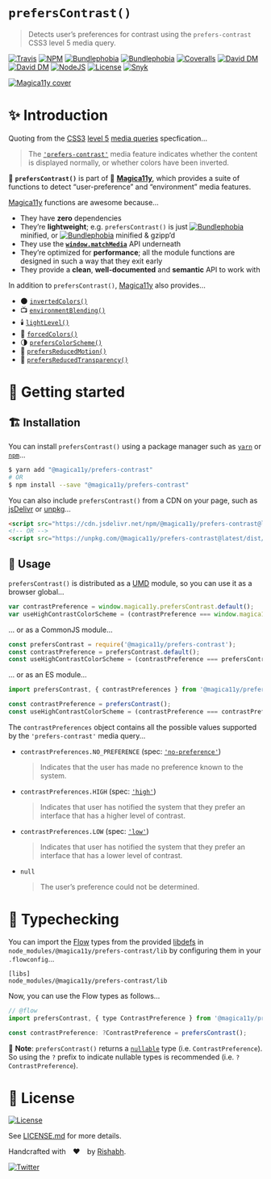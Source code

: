 `prefersContrast()`
==================
> Detects user’s preferences for contrast using the `prefers-contrast` CSS3 level 5 media query.

[![Travis](https://img.shields.io/travis/com/magica11y/prefers-contrast.svg?style=for-the-badge)](https://travis-ci.com/magica11y/prefers-contrast)
[![NPM](https://img.shields.io/npm/v/@magica11y/prefers-contrast.svg?style=for-the-badge "NPM")](https://www.npmjs.com/package/@magica11y/prefers-contrast)
[![Bundlephobia](https://img.shields.io/bundlephobia/min/@magica11y/prefers-contrast.svg?style=for-the-badge "Bundle size (minified)")](https://bundlephobia.com/result?p=@magica11y/prefers-contrast)
[![Bundlephobia](https://img.shields.io/bundlephobia/minzip/@magica11y/prefers-contrast.svg?style=for-the-badge "Bundle size (minified+gzipped)")](https://bundlephobia.com/result?p=@magica11y/prefers-contrast)
[![Coveralls](https://img.shields.io/coveralls/github/magica11y/prefers-contrast.svg?style=for-the-badge "Test coverage status")](https://coveralls.io/github/magica11y/prefers-contrast)
[![David DM](https://img.shields.io/david/magica11y/prefers-contrast.svg?style=for-the-badge "Dependencies")](https://david-dm.org/magica11y/prefers-contrast)
[![David DM](https://img.shields.io/david/dev/magica11y/prefers-contrast.svg?style=for-the-badge "Dev Dependencies")](https://david-dm.org/magica11y/prefers-contrast?type=dev)
[![NodeJS](https://img.shields.io/node/v/@magica11y/prefers-contrast.svg?style=for-the-badge "Node engine")](https://www.npmjs.com/package/@magica11y/prefers-contrast)
[![License](https://img.shields.io/github/license/magica11y/prefers-contrast.svg?style=for-the-badge "MIT license")](LICENSE.md)
[![Snyk](https://img.shields.io/snyk/vulnerabilities/github/magica11y/prefers-contrast?style=for-the-badge "Snyk vulnerabilities status")](https://snyk.io/test/github/magica11y/prefers-contrast?targetFile=package.json)

[![Magica11y cover](https://cdn.jsdelivr.net/gh/magica11y/cauldron@1.0.7/assets/Magica11y-cover.jpg "Magica11y cover")](https://magica11y.github.io)


# :sparkles: Introduction

Quoting from the [CSS3](https://developer.mozilla.org/en-US/docs/Web/CSS/CSS3) [level 5](https://drafts.csswg.org/mediaqueries-5)
[media queries](https://developer.mozilla.org/en-US/docs/Web/CSS/Media_Queries) specfication…

> The [`'prefers-contrast'`](https://drafts.csswg.org/mediaqueries-5/#prefers-contrast) media feature
> indicates whether the content is displayed normally, or whether colors have been inverted.

:high_brightness: **`prefersContrast()`** is part of :crystal_ball: [**Magica11y**](https://magica11y.github.io),
which provides a suite of functions to detect “user-preference” and “environment” media features.

[Magica11y](https://magica11y.github.io) functions are awesome because…
  * They have **zero** dependencies
  * They’re **lightweight**; e.g. `prefersContrast()` is just [![Bundlephobia](https://img.shields.io/bundlephobia/min/@magica11y/prefers-contrast.svg?style=flat-square&label "Bundle size (minified)")](https://bundlephobia.com/result?p=@magica11y/prefers-contrast) minified, or [![Bundlephobia](https://img.shields.io/bundlephobia/minzip/@magica11y/prefers-contrast.svg?style=flat-square&label "Bundle size (minified+gzipped)")](https://bundlephobia.com/result?p=@magica11y/prefers-contrast) minified & gzipp’d
  * They use the **[`window.matchMedia`](https://developer.mozilla.org/docs/Web/API/Window/matchMedia)** API underneath
  * They’re optimized for **performance**; all the module functions are designed in such a way that they exit early
  * They provide a **clean**, **well-documented** and **semantic** API to work with

In addition to `prefersContrast()`, [Magica11y](https://magica11y.github.io) also provides…

  * :new_moon: [`invertedColors()`](https://github.com/magica11y/inverted-colors)
  * :tv: [`environmentBlending()`](https://github.com/magica11y/environment-blending)
  * :candle: [`lightLevel()`](https://github.com/magica11y/light-level)
  * :art: [`forcedColors()`](https://github.com/magica11y/forced-colors)
  * :last_quarter_moon: [`prefersColorScheme()`](https://github.com/magica11y/prefers-color-scheme)
  * :roller_coaster: [`prefersReducedMotion()`](https://github.com/magica11y/prefers-reduced-motion)
  * :gem: [`prefersReducedTransparency()`](https://github.com/magica11y/prefers-reduced-transparency)

# :rocket: Getting started

## :building_construction: Installation

You can install `prefersContrast()` using a package manager such as [`yarn`](https://yarnpkg.com/en/package/@magica11y/prefers-contrast) or [`npm`](https://www.npmjs.com/package/@magica11y/prefers-contrast)…

```sh
$ yarn add "@magica11y/prefers-contrast"
# OR
$ npm install --save "@magica11y/prefers-contrast"
```

You can also include `prefersContrast()` from a CDN on your page, such as [jsDelivr](https://www.jsdelivr.com/package/npm/@magica11y/prefers-contrast) or [unpkg](https://unpkg.com/@magica11y/prefers-contrast)…

```html
<script src="https://cdn.jsdelivr.net/npm/@magica11y/prefers-contrast@latest/dist/magica11y.prefersContrast.min.js"></script>
<!-- OR -->
<script src="https://unpkg.com/@magica11y/prefers-contrast@latest/dist/magica11y.prefersContrast.js"></script>
```

## :game_die: Usage

`prefersContrast()` is distributed as a [UMD](https://github.com/umdjs/umd) module, so you can use it as a browser global…

```js
var contrastPreference = window.magica11y.prefersContrast.default();
var useHighContrastColorScheme = (contrastPreference === window.magica11y.prefersContrast.contrastPreferences.HIGH);
```

… or as a CommonJS module…

```js
const prefersContrast = require('@magica11y/prefers-contrast');
const contrastPreference = prefersContrast.default();
const useHighContrastColorScheme = (contrastPreference === prefersContrast.contrastPreferences.HIGH);
```

… or as an ES module…

```js
import prefersContrast, { contrastPreferences } from '@magica11y/prefersContrast';

const contrastPreference = prefersContrast();
const useHighContrastColorScheme = (contrastPreference === contrastPreferences.HIGH);
```

The `contrastPreferences` object contains all the possible values supported by the `'prefers-contrast'` media query…

* `contrastPreferences.NO_PREFERENCE` (spec: [`'no-preference'`](https://drafts.csswg.org/mediaqueries-5/#valdef-media-prefers-contrast-no-preference))
  > Indicates that the user has made no preference known to the system.
* `contrastPreferences.HIGH` (spec: [`'high'`](https://drafts.csswg.org/mediaqueries-5/#valdef-media-prefers-contrast-high))
  > Indicates that user has notified the system that they prefer an interface that has a higher level of contrast.
* `contrastPreferences.LOW` (spec: [`'low'`](https://drafts.csswg.org/mediaqueries-5/#valdef-media-prefers-contrast-low))
  > Indicates that user has notified the system that they prefer an interface that has a lower level of contrast.
* `null`
  > The user’s preference could not be determined.


# :checkered_flag: Typechecking

You can import the [Flow](https://flow.org) types from the provided [libdefs](https://flow.org/en/docs/libdefs)
in `node_modules/@magica11y/prefers-contrast/lib` by configuring them in your `.flowconfig`…

```
[libs]
node_modules/@magica11y/prefers-contrast/lib
```

Now, you can use the Flow types as follows…

```js
// @flow
import prefersContrast, { type ContrastPreference } from '@magica11y/prefers-contrast';

const contrastPreference: ?ContrastPreference = prefersContrast();
```

:tophat: **Note**: `prefersContrast()` returns a [`nullable`](https://flow.org/en/docs/types/primitives/#toc-null-and-void)
type (i.e. `ContrastPreference`). So using the `?` prefix to indicate nullable types is recommended (i.e. `?ContrastPreference`).


# :scroll: License

[![License](https://img.shields.io/github/license/magica11y/magica11y.svg?style=for-the-badge "MIT license")](LICENSE.md)

See [LICENSE.md](LICENSE.md) for more details.

Handcrafted with :heart: by [Rishabh](https://rishabh.ink).

[![Twitter](https://img.shields.io/twitter/follow/rishabh_ink.svg?style=social)](https://twitter.com/rishabh_ink)
